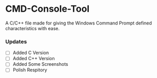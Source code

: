 # CMD-Console-Tool
A C/C++ file made for giving the Windows Command Prompt defined characteristics with ease.
### Updates
- [ ] Added C Version
- [ ] Added C++ Version
- [ ] Added Some Screenshots
- [ ] Polish Respitory
